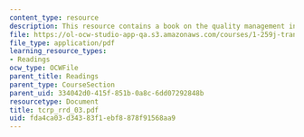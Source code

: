 ```yaml
---
content_type: resource
description: This resource contains a book on the quality management in public transport.
file: https://ol-ocw-studio-app-qa.s3.amazonaws.com/courses/1-259j-transit-management-fall-2006/fda4ca03d34383f1ebf8878f91568aa9_tcrp_rrd_03.pdf
file_type: application/pdf
learning_resource_types:
- Readings
ocw_type: OCWFile
parent_title: Readings
parent_type: CourseSection
parent_uid: 334042d0-415f-851b-0a8c-6dd07292848b
resourcetype: Document
title: tcrp_rrd_03.pdf
uid: fda4ca03-d343-83f1-ebf8-878f91568aa9
---
```

